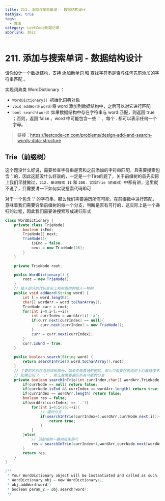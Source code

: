 ```yaml
---
title: 211. 添加与搜索单词 - 数据结构设计
mathjax: true
tags:
  - 算法
category: LeetCode刷题记录
abbrlink: 362c
---
```

# 211. 添加与搜索单词 - 数据结构设计

请你设计一个数据结构，支持 添加新单词 和 查找字符串是否与任何先前添加的字符串匹配 。

实现词典类 WordDictionary ：

- `WordDictionary() `初始化词典对象
- `void addWord(word)`将 word 添加到数据结构中，之后可以对它进行匹配
- `bool search(word)` 如果数据结构中存在字符串与 word 匹配，则返回 true ；否则，返回  false 。word 中可能包含一些 '.' ，每个 . 都可以表示任何一个字母。

> 链接：https://leetcode-cn.com/problems/design-add-and-search-words-data-structure

<!-- more -->

## Trie（前缀树）

这个题没什么好说，需要检查字符串是否和之前添加的字符串匹配，且需要搜索包含 '.'的，因此这题没什么好说的，一定是一个Tire的题了，关于前缀树的首先实际上我们早就做过，`212. 单词搜索 II` 和 `208. 实现Trie（前缀树）`中都有讲，这里就不说了，只需要讲一下如何实现搜索代码即可

对于一个包含 '.' 的字符串，那么我们需要遍历所有可能，在前缀数中进行匹配，意味着我们需要穷举前缀树的每一个分支，判断是否有可行的，这实际上是一个递归的过程，因此我们需要讲搜索写成递归形式

```java
class WordDictionary {
    private class TrieNode{
        boolean isEnd;
        TrieNode[] next;
        TrieNode(){
            isEnd = false;
            next = new TrieNode[26];
        }
    }

    private TrieNode root;

    public WordDictionary() {
        root = new TrieNode();
    }
    // 插入部分的代码实际上和前缀树的插入一样的
    public void addWord(String word) {
        int l = word.length();
        char[] wordArr = word.toCharArray();
        TrieNode curr = root;
        for(int i=0;i<l;++i){
            int currIndex = wordArr[i]-'a';
            if(curr.next[currIndex] == null){
                curr.next[currIndex] = new TrieNode();
            }
            curr = curr.next[currIndex];
        }
        curr.isEnd = true;
    }
    
    public boolean search(String word) {
        return searchInTrie(0,word.toCharArray(),root);
    }
	// 主要的区别在与前缀树部分，如果仅是普通的删除，那么只需要在前缀树上沿着路径不断进行搜索即可
    // 如果出现了 '.' ，那么就需要遍历所有可能的分支
    private boolean searchInTrie(int currIndex,char[] wordArr,TrieNode currNode){
        if(currNode == null) return false;
        if(currNode.isEnd && currIndex == wordArr.length) return true;
        if(currIndex == wordArr.length) return false;
        boolean res = false;
        if(wordArr[currIndex] == '.'){
            for(int i=0;i<26;++i){
                // 遍历分支
                if(searchInTrie(currIndex+1,wordArr,currNode.next[i])){
                    return true;
                }
            }
        }else{
            // 沿前缀树一路向后走即可
            res = searchInTrie(currIndex+1,wordArr,currNode.next[wordArr[currIndex]-'a']);
        }
        return res;
    }
}

/**
 * Your WordDictionary object will be instantiated and called as such:
 * WordDictionary obj = new WordDictionary();
 * obj.addWord(word);
 * boolean param_2 = obj.search(word);
 */
```

